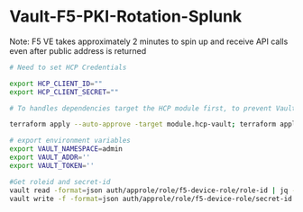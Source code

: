 # Vault-F5-PKI-Rotation-Splunk

Note: F5 VE takes approximately 2 minutes to spin up and receive API calls even after public address is returned

```sh
# Need to set HCP Credentials

export HCP_CLIENT_ID=""
export HCP_CLIENT_SECRET=""

```

```sh
# To handles dependencies target the HCP module first, to prevent Vault provider validation errors

terraform apply --auto-approve -target module.hcp-vault; terraform apply --auto-approve
```

```sh
# export environment variables
export VAULT_NAMESPACE=admin
export VAULT_ADDR=''
export VAULT_TOKEN=''
```

```sh
#Get roleid and secret-id
vault read -format=json auth/approle/role/f5-device-role/role-id | jq -r '.data.role_id' > roleID
vault write -f -format=json auth/approle/role/f5-device-role/secret-id | jq -r '.data.secret_id' > secretID
```
